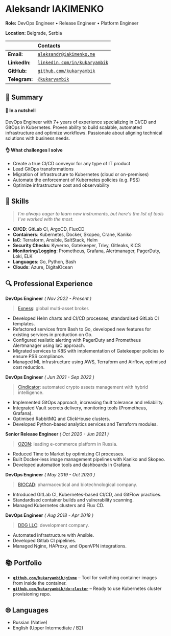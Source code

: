 # Aleksandr IAKIMENKO

**Role:** DevOps Engineer • Release Engineer • Platform Engineer

**Location:** Belgrade, Serbia 

|               | Contacts                                                                  |
|:--------------|:--------------------------------------------------------------------------|
| **Email:**    | [`aleksandr@iakimenko.me`](mailto:aleksandr@iakimenko.me)                 |
| **LinkedIn:** | [`linkedin.com/in/kukaryambik`](https://www.linkedin.com/in/kukaryambik/) |
| **GitHub:**   | [`github.com/kukaryambik`](https://github.com/kukaryambik)                |
| **Telegram:** | [`@kukaryambik`](https://t.me/kukaryambik/)                               |

## 📌 Summary

#### 🥜 In a nutshell

DevOps Engineer with 7+ years of experience specializing in CI/CD and GitOps in Kubernetes.
Proven ability to build scalable, automated infrastructure and optimize workflows.
Passionate about aligning technical solutions with business needs.

#### 👌 What challenges I solve

- Create a true CI/CD conveyor for any type of IT product
- Lead GitOps transformations
- Migration of infrastructure to Kubernetes (cloud or on-premises)
- Automate the enforcement of Kubernetes policies (e.g. PSS)
- Optimize infrastructure cost and observability

## 🧰 Skills

> _I'm always eager to learn new instruments, but here's the list of tools I've worked with the most._

- **CI/CD**: GitLab CI, ArgoCD, FluxCD
- **Containers**: Kubernetes, Docker, Skopeo, Crane, Kaniko
- **IaC**: Terraform, Ansible, SaltStack, Helm
- **Security Checks**: Kyverno, Gatekeeper, Trivy, Gitleaks, KICS
- **Monitoring/Logging**: Prometheus, Grafana, Alertmanager, PagerDuty, Loki, ELK
- **Languages**: Go, Python, Bash
- **Clouds**: Azure, DigitalOcean

## 🔍 Professional Experience

**DevOps Engineer** _( Nov 2022 - Present )_

> [Exness](https://www.exness.com/): global multi-asset broker.

- Developed Helm charts and CI/CD processes; standardised GitLab CI templates.
- Refactored services from Bash to Go, developed new features for existing services in production on Go.
- Configured realistic alerting with PagerDuty and Prometheus Alertmanager using IaC approach.
- Migrated services to K8S with implementation of Gatekeeper policies to ensure PSS compliance.
- Managed ML infrastructure using AWS, Terraform and Airflow, optimised cost reduction.

**DevOps Engineer** _( Jun 2021 - Sep 2022 )_

> [Cindicator](https://cindicator.com/): automated crypto assets management with hybrid intelligence.

- Implemented GitOps approach, increasing fault tolerance and reliability.
- Integrated Vault secrets delivery, monitoring tools (Prometheus, Grafana).
- Optimised RabbitMQ and ClickHouse clusters.
- Developed Python-based analytics services and Terraform modules.

**Senior Release Engineer** _( Oct 2020 - Jun 2021 )_

> [OZON](https://www.ozon.ru/): leading e-commerce platform in Russia.

- Reduced Time to Market by optimizing CI processes.
- Built Docker-less image management pipelines with Kaniko and Skopeo.
- Developed automation tools and dashboards in Grafana.

**DevOps Engineer** _( May 2019 - Oct 2020 )_

> [BIOCAD](https://eng.biocad.ru/): pharmaceutical and biotechnological company.

- Introduced GitLab CI, Kubernetes-based CI/CD, and GitFlow practices.
- Standardised container builds and vulnerability scanning.
- Managed Kubernetes clusters and Flux CD.

**DevOps Engineer** _( Aug 2018 - Apr 2019 )_

> [DDG LLC](https://www.linkedin.com/company/ddgcorp/about/): development company.

- Automated infrastructure with Ansible.
- Developed Gitlab CI pipelines.
- Managed Nginx, HAProxy, and OpenVPN integrations.

## 📚 Portfolio

- **[`github.com/kukaryambik/givme`](https://github.com/kukaryambik/givme)** – Tool for switching container images from inside the container.
- **[`github.com/kukaryambik/do-cluster`](https://github.com/kukaryambik/do-cluster)** – Ready to use Kubernetes cluster provisioning repo.

## 🌐 Languages

- Russian (Native)
- English (Upper Intermediate / B2)
